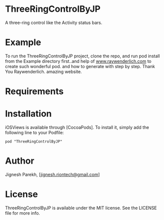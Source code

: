 # ThreeRingControlByJP
A three-ring control like the Activity status bars.

# Example
To run the ThreeRingControlByJP project, clone the repo, and run pod install from the Example directory first..and help of www.raywenderlich.com to create such wonderful pod. and how to generate with step by step. Thank You Raywenderlich. amazing website.

# Requirements
# Installation
iOSViews is available through [CocoaPods]. To install it, simply add the following line to your Podfile:
```
pod "ThreeRingControlByJP" 
```

# Author
Jignesh Parekh, [jignesh.riontech@gmail.com]

# License
ThreeRingControlByJP is available under the MIT license. See the LICENSE file for more info.
